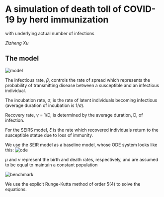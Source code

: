 # A simulation of death toll of COVID-19 by herd immunization
with underlying actual number of infections

*Zizheng Xu*

## The model
![model](https://github.com/ZizhengXu/my_portfoilio/blob/master/COV19simulation/img/model.png)

The infectious rate, $\beta$, controls the rate of spread which represents the probability of transmitting disease between a susceptible and an infectious individual. 

The incubation rate, $\sigma$, is the rate of latent individuals becoming infectious (average duration of incubation is $1/\sigma$). 

Recovery rate, $\gamma$ = 1/D, is determined by the average duration, D, of infection. 

For the SEIRS model, $\xi$ is the rate which recovered individuals return to the susceptible statue due to loss of immunity.

We use the SEIR model as a baseline model, whose ODE system looks like this:
![ode](https://github.com/ZizhengXu/my_portfoilio/blob/master/COV19simulation/img/ode.png?raw=true)

$\mu$ and $\nu$ represent the birth and death rates, respectively, and are assumed to be equal to maintain a constant population

![benchmark](https://github.com/ZizhengXu/my_portfoilio/blob/master/COV19simulation/img/benchmark.png)

We use the explicit Runge-Kutta method of order 5(4) to solve the equations.
